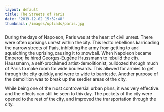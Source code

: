 ```yaml
---
layout: default
title: The Streets of Paris
date: '2019-12-02 15:32:48'
thumbnail: /images/uploads/paris.jpg
---
```

During the days of Napoleon, Paris was at the heart of civil unrest. There were often uprisings unrest within the city. This led to rebellions barricading the narrow streets of Paris, inhibiting the army from getting to and squelching the uprising, causing it to snowball. When Napoleon became Emperor, he hired Georges-Eugène Haussmann to rebuild the city. Haussmann, a self-proclaimed artist-demolitionist, bulldozed through much of Paris to make room for wide boulevards. This allowed for armies to get through the city quickly, and were to wide to barricade.  Another purpose of the demolition was to break up the seedier areas of the city.

While being one of  the most controversial urban plans, it was very effective. and the effects can still be seen to this day. The pockets of the city were opened to the rest of the city, and improved the  transportation through the city.
